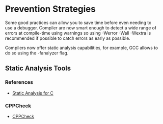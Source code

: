 # Prevention Strategies

Some good practices can allow you to save time before even needing to use a debugger. Compiler are now smart enough to detect a wide range of errors at compile-time
using warnings so using -Werror -Wall -Wextra is recommended if possible to catch errors as early as possible.

Compilers now offer static analysis capabilities, for example, GCC allows to do so using the -fanalyzer flag.

## Static Analysis Tools

### References
- [Static Analysis for C](https://en.wikipedia.org/wiki/List_of_tools_for_static_code_analysis#C,_C++)

### CPPCheck

- [CPPCheck](https://cppcheck.sourceforge.io/)


